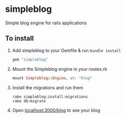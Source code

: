simpleblog
==========

Simple blog engine for rails applications


## To install

1. Add simpleblog to your Gemfile & run `bundle install`

	```ruby
	gem "simpleblog"
	```

2. Mount the Simpleblog engine in your routes.rb

	```ruby
	mount Simpleblog::Engine, at: "blog"
	```

3. Install the migrations and run them
	
	```
	rake simpleblog:install:migrations
	rake db:migrate
	```

4. Open [localhost:3000/blog](http://localhost:3000/blog) to see your blog